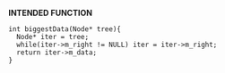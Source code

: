 **INTENDED FUNCTION**

```
int biggestData(Node* tree){ 
  Node* iter = tree;
  while(iter->m_right != NULL) iter = iter->m_right;
  return iter->m_data;
}
